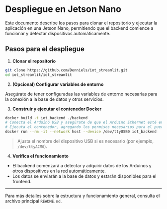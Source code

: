 # Despliegue en Jetson Nano

Este documento describe los pasos para clonar el repositorio y ejecutar la aplicación en una Jetson Nano, permitiendo que el backend comience a funcionar y detectar dispositivos automáticamente.

## Pasos para el despliegue

1. **Clonar el repositorio**

```bash
git clone https://github.com/Denniels/iot_streamlit.git
cd iot_streamlit/iot_streamlit
```

2. **(Opcional) Configurar variables de entorno**

Asegúrate de tener configuradas las variables de entorno necesarias para la conexión a la base de datos y otros servicios.

3. **Construir y ejecutar el contenedor Docker**

```bash
docker build -t iot_backend ./backend
# Conecta el Arduino USB y asegúrate de que el Arduino Ethernet esté en la misma red
# Ejecuta el contenedor, agregando los permisos necesarios para el puerto USB:
docker run --rm -it --network host --device /dev/ttyUSB0 iot_backend
```

> Ajusta el nombre del dispositivo USB si es necesario (por ejemplo, `/dev/ttyACM0`).

4. **Verifica el funcionamiento**

- El backend comenzará a detectar y adquirir datos de los Arduinos y otros dispositivos en la red automáticamente.
- Los datos se enviarán a la base de datos y estarán disponibles para el frontend.

---

Para más detalles sobre la estructura y funcionamiento general, consulta el archivo principal `README.md`.
